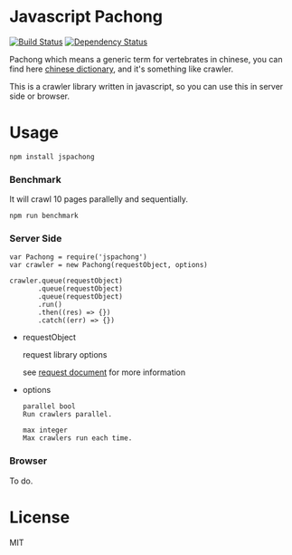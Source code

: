 # Javascript Pachong
[![Build Status](https://travis-ci.org/sc0Vu/jspachong.svg?branch=master)](https://travis-ci.org/sc0Vu/jspachong)
[![Dependency Status](https://www.versioneye.com/user/projects/59e026562de28c219b11a161/badge.svg?style=flat-square)](https://www.versioneye.com/user/projects/59e026562de28c219b11a161)

Pachong which means a generic term for vertebrates in chinese, you can find here [chinese dictionary](http://dict.revised.moe.edu.tw/cbdic/), and it's something like crawler.

This is a crawler library written in javascript, so you can use this in server side or browser.

# Usage
```
npm install jspachong
```

### Benchmark
It will crawl 10 pages parallelly and sequentially.

```
npm run benchmark
```

### Server Side
```
var Pachong = require('jspachong')
var crawler = new Pachong(requestObject, options)

crawler.queue(requestObject)
       .queue(requestObject)
       .queue(requestObject)
       .run()
       .then((res) => {})
       .catch((err) => {})
```

* requestObject

  request library options
  
  see [request document](https://github.com/request/request#requestoptions-callback) for more information

* options

  ```
  parallel bool
  Run crawlers parallel.

  max integer
  Max crawlers run each time.
  ```

### Browser
To do.

# License
MIT
